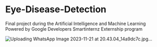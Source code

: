 # Eye-Disease-Detection
Final project during the Artificial Intelligence and Machine Learning Powered by Google Developers Smartinternz Externship program

![Uploading WhatsApp Image 2023-11-21 at 20.43.04_14a9dc7c.jpg…]()

